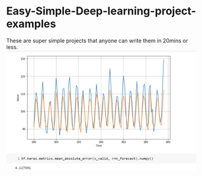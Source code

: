 # Easy-Simple-Deep-learning-project-examples
These are super simple projects that anyone can write them in 20mins or less.
![GitHub Logo](https://github.com/JonathanSum/Easy-Simple-Deep-learning-project-examples/blob/master/download.png)

